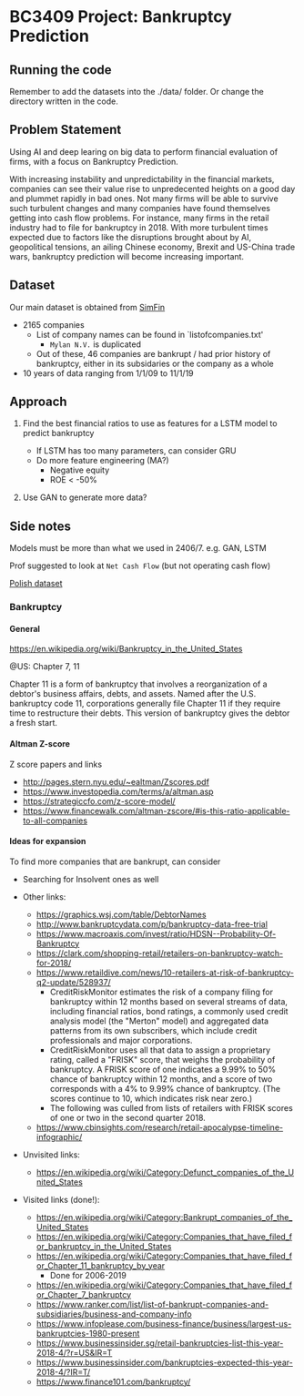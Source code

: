 # BC3409 Project: Bankruptcy Prediction

## Running the code

Remember to add the datasets into the ./data/ folder. Or change the directory written in the code. 

## Problem Statement

Using AI and deep learing on big data to perform financial evaluation of firms, with a focus on Bankruptcy Prediction.

With increasing instability and unpredictability in the financial markets, companies can see their value rise to unpredecented heights on a good day and plummet rapidly in bad ones. Not many firms will be able to survive such turbulent changes and many companies have found themselves getting into cash flow problems. For instance, many firms in the retail industry had to file for bankruptcy in 2018. With more turbulent times expected due to factors like the disruptions brought about by AI, geopolitical tensions, an ailing Chinese economy, Brexit and US-China trade wars, bankruptcy prediction will become increasing important.  

## Dataset 

Our main dataset is obtained from [SimFin](https://simfin.com/)
- 2165 companies 
    - List of company names can be found in `listofcompanies.txt'
        - `Mylan N.V.` is duplicated
    - Out of these, 46 companies are bankrupt / had prior history of bankruptcy, either in its subsidaries or the company as a whole
- 10 years of data ranging from 1/1/09 to 11/1/19


## Approach

1. Find the best financial ratios to use as features for a LSTM model to predict bankruptcy 
    - If LSTM has too many parameters, can consider GRU 
    - Do more feature engineering (MA?)
        - Negative equity
        - ROE < -50%

2. Use GAN to generate more data? 

## Side notes

Models must be more than what we used in 2406/7. e.g. GAN, LSTM

Prof suggested to look at `Net Cash Flow` (but not operating cash flow) 

[Polish dataset](https://archive.ics.uci.edu/ml/datasets/Polish+companies+bankruptcy+data)


### Bankruptcy


#### General

https://en.wikipedia.org/wiki/Bankruptcy_in_the_United_States

@US: Chapter 7, 11

Chapter 11 is a form of bankruptcy that involves a reorganization of a debtor's business affairs, debts, and assets. Named after the U.S. bankruptcy code 11, corporations generally file Chapter 11 if they require time to restructure their debts. This version of bankruptcy gives the debtor a fresh start.


#### Altman Z-score

Z score papers and links 
- http://pages.stern.nyu.edu/~ealtman/Zscores.pdf
- https://www.investopedia.com/terms/a/altman.asp
- https://strategiccfo.com/z-score-model/
- https://www.financewalk.com/altman-zscore/#is-this-ratio-applicable-to-all-companies


#### Ideas for expansion

To find more companies that are bankrupt, can consider
- Searching for Insolvent ones as well
- Other links:
    - https://graphics.wsj.com/table/DebtorNames
    - http://www.bankruptcydata.com/p/bankruptcy-data-free-trial
    - https://www.macroaxis.com/invest/ratio/HDSN--Probability-Of-Bankruptcy
    - https://clark.com/shopping-retail/retailers-on-bankruptcy-watch-for-2018/
    - https://www.retaildive.com/news/10-retailers-at-risk-of-bankruptcy-q2-update/528937/
        - CreditRiskMonitor estimates the risk of a company filing for bankruptcy within 12 months based on several streams of data, including financial ratios, bond ratings, a commonly used credit analysis model (the "Merton" model) and aggregated data patterns from its own subscribers, which include credit professionals and major corporations.
        - CreditRiskMonitor uses all that data to assign a proprietary rating, called a "FRISK" score, that weighs the probability of bankruptcy. A FRISK score of one indicates a 9.99% to 50% chance of bankruptcy within 12 months, and a score of two corresponds with a 4% to 9.99% chance of bankruptcy. (The scores continue to 10, which indicates risk near zero.)
        - The following was culled from lists of retailers with FRISK scores of one or two in the second quarter 2018.
    - https://www.cbinsights.com/research/retail-apocalypse-timeline-infographic/
- Unvisited links:
    - https://en.wikipedia.org/wiki/Category:Defunct_companies_of_the_United_States


- Visited links (done!):
    - https://en.wikipedia.org/wiki/Category:Bankrupt_companies_of_the_United_States
    - https://en.wikipedia.org/wiki/Category:Companies_that_have_filed_for_bankruptcy_in_the_United_States
    - https://en.wikipedia.org/wiki/Category:Companies_that_have_filed_for_Chapter_11_bankruptcy_by_year
        - Done for 2006-2019
    - https://en.wikipedia.org/wiki/Category:Companies_that_have_filed_for_Chapter_7_bankruptcy 
    - https://www.ranker.com/list/list-of-bankrupt-companies-and-subsidiaries/business-and-company-info
    - https://www.infoplease.com/business-finance/business/largest-us-bankruptcies-1980-present
    - https://www.businessinsider.sg/retail-bankruptcies-list-this-year-2018-4/?r=US&IR=T
    - https://www.businessinsider.com/bankruptcies-expected-this-year-2018-4/?IR=T/
    - https://www.finance101.com/bankruptcy/
